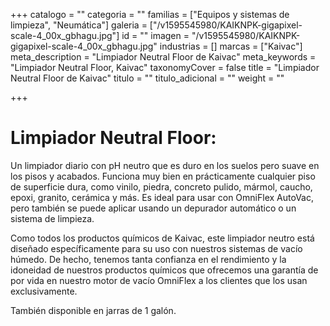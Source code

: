 +++
catalogo = ""
categoria = ""
familias = ["Equipos y sistemas de limpieza", "Neumática"]
galeria = ["/v1595545980/KAIKNPK-gigapixel-scale-4_00x_gbhagu.jpg"]
id = ""
imagen = "/v1595545980/KAIKNPK-gigapixel-scale-4_00x_gbhagu.jpg"
industrias = []
marcas = ["Kaivac"]
meta_description = "Limpiador Neutral Floor de Kaivac"
meta_keywords = "Limpiador Neutral Floor, Kaivac"
taxonomyCover = false
title = "Limpiador Neutral Floor de Kaivac"
titulo = ""
titulo_adicional = ""
weight = ""

+++
# Limpiador Neutral Floor:

Un limpiador diario con pH neutro que es duro en los suelos pero suave en los pisos y acabados. Funciona muy bien en prácticamente cualquier piso de superficie dura, como vinilo, piedra, concreto pulido, mármol, caucho, epoxi, granito, cerámica y más. Es ideal para usar con OmniFlex AutoVac, pero también se puede aplicar usando un depurador automático o un sistema de limpieza.

Como todos los productos químicos de Kaivac, este limpiador neutro está diseñado específicamente para su uso con nuestros sistemas de vacío húmedo. De hecho, tenemos tanta confianza en el rendimiento y la idoneidad de nuestros productos químicos que ofrecemos una garantía de por vida en nuestro motor de vacío OmniFlex a los clientes que los usan exclusivamente.

También disponible en jarras de 1 galón.